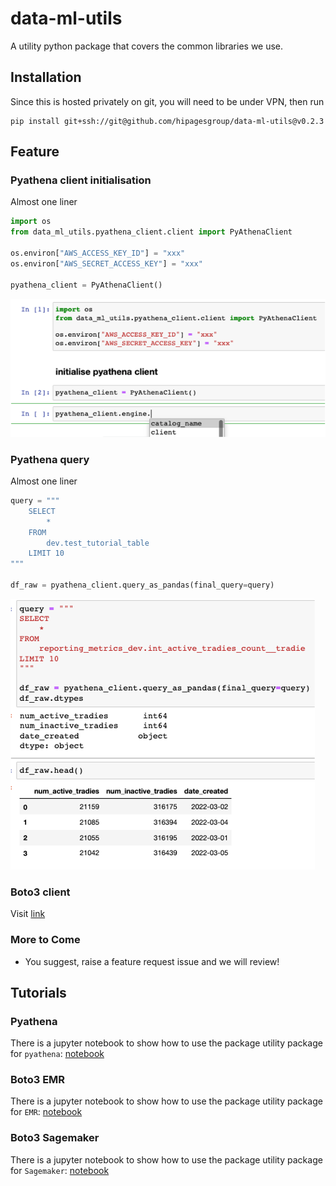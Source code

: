 # data-ml-utils
A utility python package that covers the common libraries we use.

## Installation
Since this is hosted privately on git, you will need to be under VPN, then run
```
pip install git+ssh://git@github.com/hipagesgroup/data-ml-utils@v0.2.3
```

## Feature
### Pyathena client initialisation
Almost one liner
```python
import os
from data_ml_utils.pyathena_client.client import PyAthenaClient

os.environ["AWS_ACCESS_KEY_ID"] = "xxx"
os.environ["AWS_SECRET_ACCESS_KEY"] = "xxx"

pyathena_client = PyAthenaClient()
```
![Pyathena client initialisation](docs/_static/initialise_pyathena_client.png)

### Pyathena query
Almost one liner
```python
query = """
    SELECT
        *
    FROM
        dev.test_tutorial_table
    LIMIT 10
"""

df_raw = pyathena_client.query_as_pandas(final_query=query)
```
![Pyathena query](docs/_static/query_pyathena_client.png)

### Boto3 client
Visit [link](https://data-ml-utils.readthedocs.io/en/latest/#client-boto3-and-botocore-sagemaker)

### More to Come
* You suggest, raise a feature request issue and we will review!

## Tutorials
### Pyathena
There is a jupyter notebook to show how to use the package utility package for `pyathena`: [notebook](tutorials/[TUTO]%20pyathena.ipynb)

### Boto3 EMR
There is a jupyter notebook to show how to use the package utility package for `EMR`: [notebook](tutorials/[TUTO]%20emr.ipynb)

### Boto3 Sagemaker
There is a jupyter notebook to show how to use the package utility package for `Sagemaker`: [notebook](tutorials/[TUTO]%20sagemaker.ipynb)
